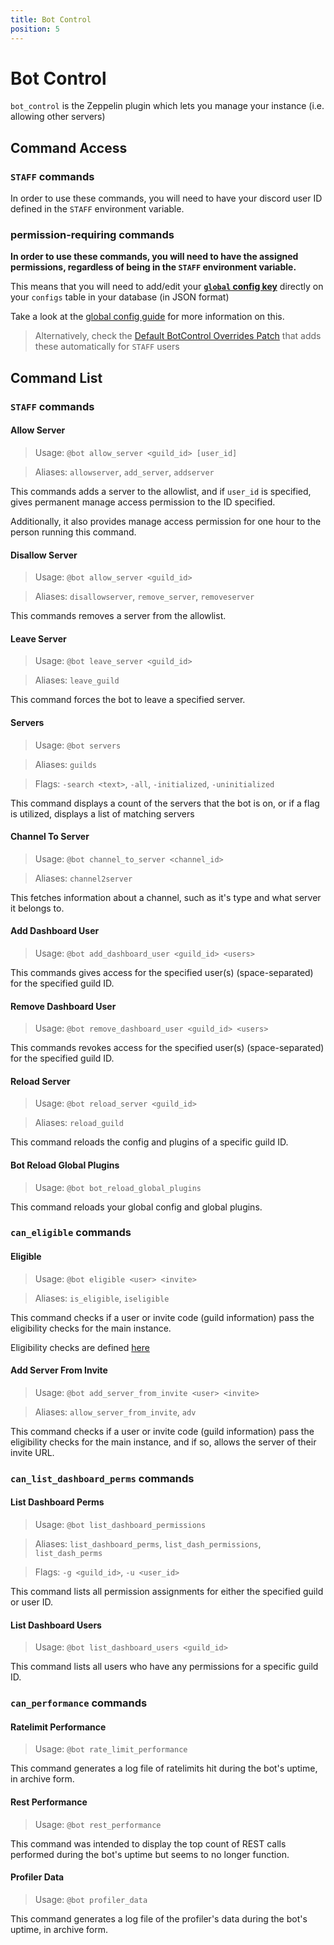 ```yaml
---
title: Bot Control
position: 5
---
```


# Bot Control

`bot_control` is the Zeppelin plugin which lets you manage your instance (i.e. allowing other servers)

## Command Access

### `STAFF` commands

In order to use these commands, you will need to have your discord user ID defined in the `STAFF` environment variable.

### permission-requiring commands

**In order to use these commands, you will need to have the assigned permissions, regardless of being in the `STAFF` environment variable.**

This means that you will need to add/edit your **[`global` config key](./global-config.md)** directly on your `configs` table in your database (in JSON format)

Take a look at the [global config guide](./global-config.md) for more information on this.

> Alternatively, check the [Default BotControl Overrides Patch](../patch/default-bc-overrides.md) that adds these automatically for `STAFF` users

## Command List

### `STAFF` commands

#### Allow Server

> Usage: `@bot allow_server <guild_id> [user_id]`

> Aliases: `allowserver`, `add_server`, `addserver`

This commands adds a server to the allowlist, and if `user_id` is specified, gives permanent manage access permission to the ID specified.

Additionally, it also provides manage access permission for one hour to the person running this command.

#### Disallow Server

> Usage: `@bot allow_server <guild_id>`

> Aliases: `disallowserver`, `remove_server`, `removeserver`

This commands removes a server from the allowlist.

#### Leave Server

> Usage: `@bot leave_server <guild_id>`

> Aliases: `leave_guild`

This command forces the bot to leave a specified server.

#### Servers

> Usage: `@bot servers`

> Aliases: `guilds`

> Flags: `-search <text>`, `-all`, `-initialized`, `-uninitialized`

This command displays a count of the servers that the bot is on, or if a flag is utilized, displays a list of matching servers

#### Channel To Server

> Usage: `@bot channel_to_server <channel_id>`

> Aliases: `channel2server`

This fetches information about a channel, such as it's type and what server it belongs to.

#### Add Dashboard User

> Usage: `@bot add_dashboard_user <guild_id> <users>`

This commands gives access for the specified user(s) (space-separated) for the specified guild ID.

#### Remove Dashboard User

> Usage: `@bot remove_dashboard_user <guild_id> <users>`

This commands revokes access for the specified user(s) (space-separated) for the specified guild ID.

#### Reload Server

> Usage: `@bot reload_server <guild_id>`

> Aliases: `reload_guild`

This command reloads the config and plugins of a specific guild ID.

#### Bot Reload Global Plugins

> Usage: `@bot bot_reload_global_plugins`

This command reloads your global config and global plugins.

### `can_eligible` commands

#### Eligible

> Usage: `@bot eligible <user> <invite>`

> Aliases: `is_eligible`, `iseligible`

This command checks if a user or invite code (guild information) pass the eligibility checks for the main instance.

Eligibility checks are defined [here](https://github.com/ZeppelinBot/Zeppelin/blob/master/backend/src/plugins/BotControl/functions/isEligible.ts)

#### Add Server From Invite

> Usage: `@bot add_server_from_invite <user> <invite>`

> Aliases: `allow_server_from_invite`, `adv`

This command checks if a user or invite code (guild information) pass the eligibility checks for the main instance, and if so, allows the server of their invite URL.

### `can_list_dashboard_perms` commands

#### List Dashboard Perms

> Usage: `@bot list_dashboard_permissions`

> Aliases: `list_dashboard_perms`, `list_dash_permissions`, `list_dash_perms`

> Flags: `-g <guild_id>`, `-u <user_id>`

This command lists all permission assignments for either the specified guild or user ID.

#### List Dashboard Users

> Usage: `@bot list_dashboard_users <guild_id>`

This command lists all users who have any permissions for a specific guild ID.

### `can_performance` commands

#### Ratelimit Performance

> Usage: `@bot rate_limit_performance`

This command generates a log file of ratelimits hit during the bot's uptime, in archive form.

#### Rest Performance

> Usage: `@bot rest_performance`

This command was intended to display the top count of REST calls performed during the bot's uptime but seems to no longer function.

#### Profiler Data

> Usage: `@bot profiler_data`

This command generates a log file of the profiler's data during the bot's uptime, in archive form.
